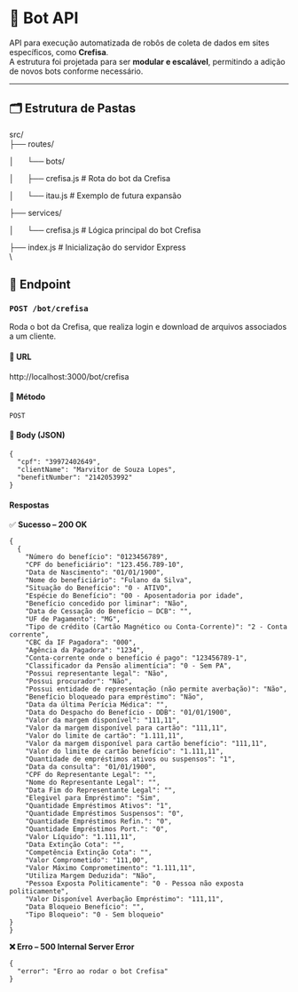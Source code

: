 # 🤖 Bot API

API para execução automatizada de robôs de coleta de dados em sites específicos, como **Crefisa**.\
A estrutura foi projetada para ser **modular e escalável**, permitindo a adição de novos bots conforme necessário.

---

## 🗂️ Estrutura de Pastas

src/\
&#x20;├── routes/&#x20;

│      └── bots/&#x20;

│      ├── crefisa.js # Rota do bot da Crefisa&#x20;

│      └── itau.js # Exemplo de futura expansão

&#x20;├── services/

&#x20;│      └── crefisa.js # Lógica principal do bot Crefisa

├── index.js # Inicialização do servidor Express\
\
## 🔗 Endpoint

### `POST /bot/crefisa`

Roda o bot da Crefisa, que realiza login e download de arquivos associados a um cliente.



#### &#x20;📍 URL

http\://localhost:3000/bot/crefisa



#### 🧾 Método

`POST`



#### 🧠 Body (JSON)

```
{
  "cpf": "39972402649",
  "clientName": "Marvitor de Souza Lopes",
  "benefitNumber": "2142053992"
}
```

&#x20;&#x20;



#### Respostas

✅ **Sucesso – 200 OK**

```
{
  {
    "Número do benefício": "0123456789",
    "CPF do beneficiário": "123.456.789-10",
    "Data de Nascimento": "01/01/1900",
    "Nome do beneficiário": "Fulano da Silva",
    "Situação do Benefício": "0 - ATIVO",
    "Espécie do Benefício": "00 - Aposentadoria por idade",
    "Benefício concedido por liminar": "Não",
    "Data de Cessação do Benefício – DCB": "",
    "UF de Pagamento": "MG",
    "Tipo de crédito (Cartão Magnético ou Conta-Corrente)": "2 - Conta corrente",
    "CBC da IF Pagadora": "000",
    "Agência da Pagadora": "1234",
    "Conta-corrente onde o benefício é pago": "123456789-1",
    "Classificador da Pensão alimentícia": "0 - Sem PA",
    "Possui representante legal": "Não",
    "Possui procurador": "Não",
    "Possui entidade de representação (não permite averbação)": "Não",
    "Benefício bloqueado para empréstimo": "Não",
    "Data da última Perícia Médica": "",
    "Data do Despacho do Benefício - DDB": "01/01/1900",
    "Valor da margem disponível": "111,11",
    "Valor da margem disponível para cartão": "111,11",
    "Valor do limite de cartão": "1.111,11",
    "Valor da margem disponível para cartão benefício": "111,11",
    "Valor do limite de cartão benefício": "1.111,11",
    "Quantidade de empréstimos ativos ou suspensos": "1",
    "Data da consulta": "01/01/1900",
    "CPF do Representante Legal": "",
    "Nome do Representante Legal": "",
    "Data Fim do Representante Legal": "",
    "Elegivel para Empréstimo": "Sim",
    "Quantidade Empréstimos Ativos": "1",
    "Quantidade Empréstimos Suspensos": "0",
    "Quantidade Empréstimos Refin.": "0",
    "Quantidade Empréstimos Port.": "0",
    "Valor Líquido": "1.111,11",
    "Data Extinção Cota": "",
    "Competência Extinção Cota": "",
    "Valor Comprometido": "111,00",
    "Valor Máximo Comprometimento": "1.111,11",
    "Utiliza Margem Deduzida": "Não",
    "Pessoa Exposta Politicamente": "0 - Pessoa não exposta politicamente",
    "Valor Disponível Averbação Empréstimo": "111,11",
    "Data Bloqueio Benefício": "",
    "Tipo Bloqueio": "0 - Sem bloqueio"
}
}
```



**❌ Erro – 500 Internal Server Error**

```
{
  "error": "Erro ao rodar o bot Crefisa"
}
```

&#x20;&#x20;
